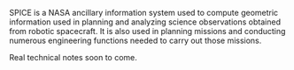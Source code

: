SPICE is a NASA ancillary information system used to compute geometric information used in planning and analyzing science observations obtained from robotic spacecraft. It is also used in planning missions and conducting numerous engineering functions needed to carry out those missions.

Real technical notes soon to come.
